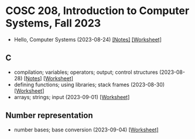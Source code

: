 # COSC 208, Introduction to Computer Systems, Fall 2023

* Hello, Computer Systems (2023-08-24) [[Notes]](2023-08-24.notes.html) 
[[Worksheet]](2023-08-24.worksheet.html)

## C
* compilation; variables; operators; output; control structures (2023-08-28) [[Notes]](2023-08-28.notes.html) 
[[Worksheet]](2023-08-28.worksheet.html)
* defining functions; using libraries; stack frames (2023-08-30) [[Worksheet]](2023-08-30.worksheet.html)
* arrays; strings; input (2023-09-01) [[Worksheet]](2023-09-01.worksheet.html)

## Number representation
* number bases; base conversion (2023-09-04) [[Worksheet]](2023-09-04.worksheet.html)
